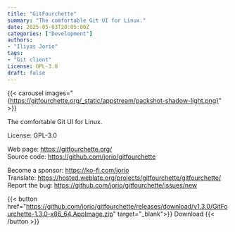 ```yaml
---
title: "GitFourchette"
summary: "The comfortable Git UI for Linux."
date: 2025-05-03T20:05:00Z
categories: ["Development"]
authors:
- "Iliyas Jorio"
tags: 
- "Git client"
License: GPL-3.0
draft: false
---
```


{{< carousel images="{https://gitfourchette.org/_static/appstream/packshot-shadow-light.png}" >}}

The comfortable Git UI for Linux.

License: GPL-3.0

Web page: <https://gitfourchette.org/>  
Source code: <https://github.com/jorio/gitfourchette>

Become a sponsor: <https://ko-fi.com/jorio>  
Translate: <https://hosted.weblate.org/projects/gitfourchette/gitfourchette/>  
Report the bug: <https://github.com/jorio/gitfourchette/issues/new>  

{{< button href="https://github.com/jorio/gitfourchette/releases/download/v1.3.0/GitFourchette-1.3.0-x86_64.AppImage.zip" target="_blank">}}
Download
{{< /button >}}